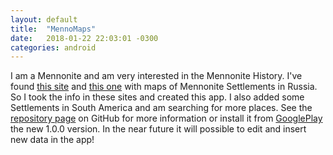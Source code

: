 ```yaml
---
layout: default
title:  "MennoMaps"
date:   2018-01-22 22:03:01 -0300
categories: android
---
```


I am a Mennonite and am very interested in the Mennonite History. I've found <a href="https://www.germansfromrussiasettlementlocations.org/" target="_blank">this site</a> and <a href="http://chort.square7.ch/">this one</a> with maps of Mennonite Settlements in Russia. So I took the info in these sites and created this app. I also added some Settlements in South America and am searching for more places. See the <a href="https://github.com/Jongui/MennoMapsAndroid">repository page</a> on GitHub for more information or install it from <a href="https://play.google.com/store/apps/details?id=br.com.joaogd53.mennomaps&hl=en">GooglePlay</a> the new 1.0.0 version. In the near future it will possible to edit and insert new data in the app!
